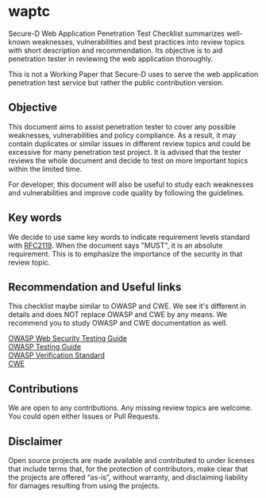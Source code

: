# waptc
Secure-D Web Application Penetration Test Checklist summarizes well-known weaknesses, vulnerabilities and best practices into review topics with short description and recommendation. Its objective is to aid penetration tester in reviewing the web application thoroughly.

This is not a Working Paper that Secure-D uses to serve the web application penetration test service but rather the public contribution version.

## Objective
This document aims to assist penetration tester to cover any possible weaknesses, vulnerabilities and policy compliance. As a result, it may contain duplicates or similar issues in different review topics and could be excessive for many penetration test project. It is advised that the tester reviews the whole document and decide to test on more important topics within the limited time.

For developer, this document will also be useful to study each weaknesses and vulnerabilities and improve code quality by following the guidelines.

## Key words
We decide to use same key words to indicate requirement levels standard with [RFC2119](https://tools.ietf.org/html/rfc2119). When the document says "MUST", it is an absolute requirement. This is to emphasize the importance of the security in that review topic.

## Recommendation and Useful links
This checklist maybe similar to OWASP and CWE. We see it's different in details and does NOT replace OWASP and CWE by any means. We recommend you to study OWASP and CWE documentation as well.

[OWASP Web Security Testing Guide](https://github.com/OWASP/wstg)  
[OWASP Testing Guide](https://www.owasp.org/images/1/19/OTGv4.pdf)  
[OWASP Verification Standard](https://github.com/OWASP/ASVS)  
[CWE](https://cwe.mitre.org/)

## Contributions
We are open to any contributions. Any missing review topics are welcome. You could open either Issues or Pull Requests.

## Disclaimer
Open source projects are made available and contributed to under licenses that include terms that, for the protection of contributors, make clear that the projects are offered “as-is”, without warranty, and disclaiming liability for damages resulting from using the projects.
